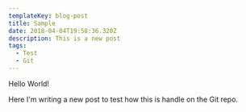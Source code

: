 ```yaml
---
templateKey: blog-post
title: Sample
date: 2018-04-04T19:58:36.320Z
description: This is a new post
tags:
  - Test
  - Git
---
```

Hello World!

Here I'm writing a new post to test how this is handle on the Git repo.
